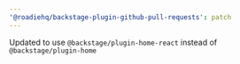 ```yaml
---
'@roadiehq/backstage-plugin-github-pull-requests': patch
---
```


Updated to use `@backstage/plugin-home-react` instead of `@backstage/plugin-home`
